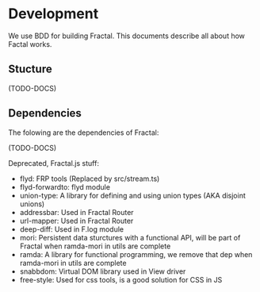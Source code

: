 # Development

We use BDD for building Fractal. This documents describe all about how Factal works.

## Stucture

(TODO-DOCS)

## Dependencies

The folowing are the dependencies of Fractal:

(TODO-DOCS)

Deprecated, Fractal.js stuff:

- flyd: FRP tools (Replaced by src/stream.ts)
- flyd-forwardto: flyd module
- union-type: A library for defining and using union types (AKA disjoint unions)
- addressbar: Used in Fractal Router
- url-mapper: Used in Fractal Router
- deep-diff: Used in F.log module
- mori: Persistent data sturctures with a functional API, will be part of Fractal when ramda-mori in utils are complete
- ramda: A library for functional programming, we remove that dep when ramda-mori in utils are complete
- snabbdom: Virtual DOM library used in View driver
- free-style: Used for css tools, is a good solution for CSS in JS
